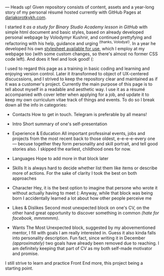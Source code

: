 — Heads up!
Given repository consists of content, assets and a year-long story of my personal résumé hosted currently with GitHub Pages at [dariakorotkykh.com](https://dariakorotkykh.com/).

I started it <em>as a study for Binary Studio Academy lesson in GitHub</em> with simple html document and basic styles, based on already developed personal webpage by Volodymyr Kushnir, and continued prettyfying and refactoring with his help, guidance and urging <sup>(thanks, Volodya!)</sup>. 
In a year he developed his own [stylesheet available for use](https://github.com/volodymyr-kushnir/volodymyrkushnir.com/tree/master/assets/stylesheets), which I employ at my webpage too (with some custom changes, so there's almost no former CSS code left). And does it feel and look good! (:

I used to regard this page as a training in basic coding and learning and enjoying version control. Later it itransformed to object of UX-centered discucssions, and I strived to keep the repository clear and maintained as if it was a customer's project. 
Currently the main purpose of this page is to tell about myself in a readable and aesthetic way. I use it as a résumé accompanied with cover letter when applying for a job, and update it to keep my own curriculum vitae track of things and events. 
To do so I break down all the info in categories:

* Contacts
How to get in touch. Telegram is preferable by all means!

* Intro
Short summary of one's self-presentation

* Experience & Education
All important professinal events, jobs and projects from the most recent back to those oldest, e-e-e-e-every one — becuse together they form personality and skill portrait, and tell good stories also. I skipped the earliest, childhood ones for now.

* Languages
Hope to add more in that block later

* Skills
It is always hard to decide whether list them like items or describe more of actions. For the sake of clarity I took the best on both approaches

* Character
Hey, it is the best option to imagine that persone who wrote it without actually having to meet (: Anyway, while that block was being born I accidentally learned a lot about how other people perceive me

* Likes & Dislikes
Second most unexpected block on one's CV, on the other hand great opportunity to discover something in common <em>(hate for facebook, mmmmmm)</em>. 

* Wants
The Most Unexpected block, suggested by my abovementioned mentor, I fill with goals I am really interested in. Guess it also kinda falls into personality description. Fun fact, since writing it in December <em>(approximately)</em> two goals have already been removed due to reaching. I am definitely keeping that part of CV as my both self-made motivator and promise. 

I still strive to learn and practice Front End more, this project being a starting point.
